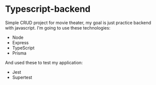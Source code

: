 # Typescript-backend

Simple CRUD project for movie theater, my goal is just practice backend with javascript.
I'm going to use these technologies: 

- Node
- Express
- TypeScript
- Prisma

And used these to test my application:

- Jest
- Supertest
